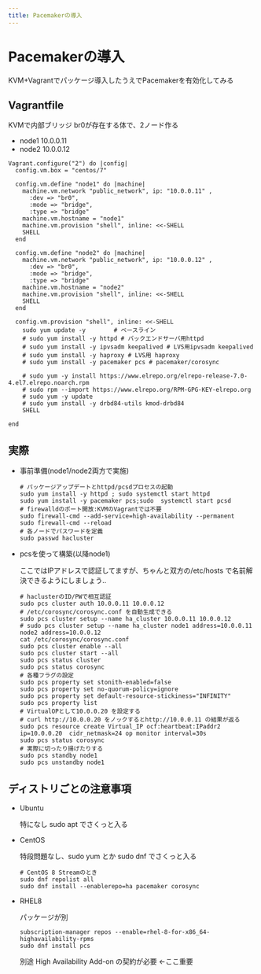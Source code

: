 ```yaml
---
title: Pacemakerの導入
---
```

# Pacemakerの導入

KVM+Vagrantでパッケージ導入したうえでPacemakerを有効化してみる

## Vagrantfile

KVMで内部ブリッジ br0が存在する体で、2ノード作る

- node1 10.0.0.11
- node2 10.0.0.12

```
Vagrant.configure("2") do |config|
  config.vm.box = "centos/7"

  config.vm.define "node1" do |machine|
    machine.vm.network "public_network", ip: "10.0.0.11" ,
      :dev => "br0",
      :mode => "bridge",
      :type => "bridge"
    machine.vm.hostname = "node1"
    machine.vm.provision "shell", inline: <<-SHELL
    SHELL
  end

  config.vm.define "node2" do |machine|
    machine.vm.network "public_network", ip: "10.0.0.12" ,
      :dev => "br0",
      :mode => "bridge",
      :type => "bridge"
    machine.vm.hostname = "node2"
    machine.vm.provision "shell", inline: <<-SHELL
    SHELL
  end

  config.vm.provision "shell", inline: <<-SHELL
    sudo yum update -y        # ベースライン
    # sudo yum install -y httpd # バックエンドサーバ用httpd
    # sudo yum install -y ipvsadm keepalived # LVS用ipvsadm keepalived
    # sudo yum install -y haproxy # LVS用 haproxy
    # sudo yum install -y pacemaker pcs # pacemaker/corosync

    # sudo yum -y install https://www.elrepo.org/elrepo-release-7.0-4.el7.elrepo.noarch.rpm
    # sudo rpm --import https://www.elrepo.org/RPM-GPG-KEY-elrepo.org
    # sudo yum -y update
    # sudo yum install -y drbd84-utils kmod-drbd84
    SHELL

end
```

## 実際

- 事前準備(node1/node2両方で実施)
  
  ```
  # パッケージアップデートとhttpd/pcsdプロセスの起動
  sudo yum install -y httpd ; sudo systemctl start httpd 
  sudo yum install -y pacemaker pcs;sudo  systemctl start pcsd
  # firewalldのポート開放:KVMのVagrantでは不要
  sudo firewall-cmd --add-service=high-availability --permanent
  sudo firewall-cmd --reload
  # 各ノードでパスワードを定義
  sudo passwd hacluster
  ```

- pcsを使って構築(以降node1)
  
  ここではIPアドレスで認証してますが、ちゃんと双方の/etc/hosts で名前解決できるようにしましょう..
  ```
  # haclusterのID/PWで相互認証
  sudo pcs cluster auth 10.0.0.11 10.0.0.12
  # /etc/corosync/corosync.conf を自動生成できる
  sudo pcs cluster setup --name ha_cluster 10.0.0.11 10.0.0.12
  # sudo pcs cluster setup --name ha_cluster node1 address=10.0.0.11  node2 address=10.0.0.12
  cat /etc/corosync/corosync.conf
  sudo pcs cluster enable --all
  sudo pcs cluster start --all
  sudo pcs status cluster
  sudo pcs status corosync
  # 各種フラグの設定
  sudo pcs property set stonith-enabled=false
  sudo pcs property set no-quorum-policy=ignore
  sudo pcs property set default-resource-stickiness="INFINITY"
  sudo pcs property list
  # VirtualOPとして10.0.0.20 を設定する
  # curl http://10.0.0.20 をノックするとhttp://10.0.0.11 の結果が返る
  sudo pcs resource create Virtual_IP ocf:heartbeat:IPaddr2 ip=10.0.0.20  cidr_netmask=24 op monitor interval=30s
  sudo pcs status corosync
  # 実際に切ったり揚げたりする
  sudo pcs standby node1
  sudo pcs unstandby node1
  ```

## ディストリごとの注意事項

- Ubuntu 
  
  特になし  sudo apt でさくっと入る

- CentOS

  特段問題なし、sudo yum とか sudo dnf でさくっと入る

  ```
  # CentOS 8 Streamのとき
  sudo dnf repolist all
  sudo dnf install --enablerepo=ha pacemaker corosync
  ```

- RHEL8

  パッケージが別
  ```
  subscription-manager repos --enable=rhel-8-for-x86_64-highavailability-rpms
  sudo dnf install pcs
  ```

  別途 High Availability Add-on の契約が必要 <-ここ重要







